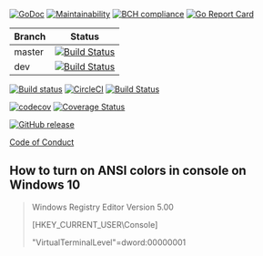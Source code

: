 [![GoDoc](https://godoc.org/github.com/sevenate/letitgo?status.svg)](https://godoc.org/github.com/sevenate/letitgo) [![Maintainability](https://api.codeclimate.com/v1/badges/b9f65985b730b2a6732f/maintainability)](https://codeclimate.com/github/sevenate/letitgo/maintainability) [![BCH compliance](https://bettercodehub.com/edge/badge/sevenate/letitgo?branch=master)](https://bettercodehub.com/) [![Go Report Card](https://goreportcard.com/badge/github.com/sevenate/letitgo)](https://goreportcard.com/report/github.com/sevenate/letitgo)


| Branch | Status |
| ------ |:------:|
| master | [![Build Status](https://travis-ci.org/sevenate/letitgo.svg?branch=master)](https://travis-ci.org/sevenate/letitgo) |
| dev    | [![Build Status](https://travis-ci.org/sevenate/letitgo.svg?branch=dev)](https://travis-ci.org/sevenate/letitgo) |


[![Build status](https://ci.appveyor.com/api/projects/status/xupwep6vdtjborv3?svg=true)](https://ci.appveyor.com/project/sevenate/letitgo)
[![CircleCI](https://circleci.com/gh/sevenate/letitgo.svg?style=svg)](https://circleci.com/gh/sevenate/letitgo)
[![Build Status](https://sevenate.visualstudio.com/letitgo/_apis/build/status/sevenate.letitgo?branchName=master)](https://sevenate.visualstudio.com/letitgo/_build/latest?definitionId=1&branchName=master)

[![codecov](https://codecov.io/gh/sevenate/letitgo/branch/master/graph/badge.svg)](https://codecov.io/gh/sevenate/letitgo) [![Coverage Status](https://coveralls.io/repos/github/sevenate/letitgo/badge.svg)](https://coveralls.io/github/sevenate/letitgo) 

[![GitHub release](https://img.shields.io/github/release/sevenate/letitgo.svg)](https://github.com/sevenate/letitgo/releases)

[Code of Conduct](CODE_OF_CONDUCT.md)

## How to turn on ANSI colors in console on Windows 10

> Windows Registry Editor Version 5.00
> 
> [HKEY_CURRENT_USER\Console]
> 
> "VirtualTerminalLevel"=dword:00000001
